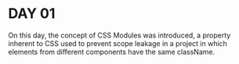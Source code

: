 # DAY 01

On this day, the concept of CSS Modules was introduced, a property inherent to CSS used to prevent scope leakage in a project in which elements from different components have the same className.
